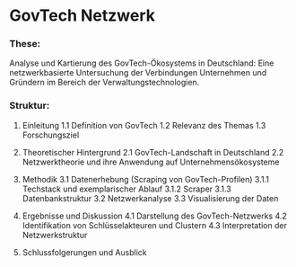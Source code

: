 # GovTech Netzwerk

### These:

Analyse und Kartierung des GovTech-Ökosystems in Deutschland: Eine netzwerkbasierte Untersuchung der Verbindungen Unternehmen und Gründern im Bereich der Verwaltungstechnologien.

### Struktur:

1. Einleitung
   1.1 Definition von GovTech
   1.2 Relevanz des Themas
   1.3 Forschungsziel

2. Theoretischer Hintergrund
   2.1 GovTech-Landschaft in Deutschland
   2.2 Netzwerktheorie und ihre Anwendung auf Unternehmensökosysteme

3. Methodik
   3.1 Datenerhebung (Scraping von GovTech-Profilen)
   3.1.1 Techstack und exemplarischer Ablauf
   3.1.2 Scraper
   3.1.3 Datenbankstruktur
   3.2 Netzwerkanalyse
   3.3 Visualisierung der Daten

4. Ergebnisse und Diskussion
   4.1 Darstellung des GovTech-Netzwerks
   4.2 Identifikation von Schlüsselakteuren und Clustern
   4.3 Interpretation der Netzwerkstruktur

5. Schlussfolgerungen und Ausblick
